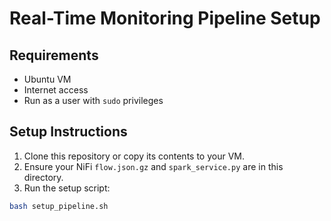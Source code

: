 # Real-Time Monitoring Pipeline Setup

## Requirements

- Ubuntu VM
- Internet access
- Run as a user with `sudo` privileges

## Setup Instructions

1. Clone this repository or copy its contents to your VM.
2. Ensure your NiFi `flow.json.gz` and `spark_service.py` are in this directory.
3. Run the setup script:

```bash
bash setup_pipeline.sh
